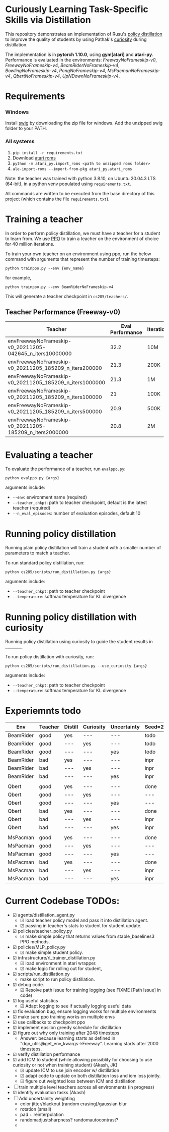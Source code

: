 # Curiously Learning Task-Specific Skills via Distillation

This repository demonstrates an implementation of Rusu's [policy distillation](https://arxiv.org/abs/1511.06295) to improve the quality of students by using Pathak's [curiosity](https://arxiv.org/abs/1705.05363) during distillation.

The implementation is in **pytorch 1.10.0**, using **gym[atari]** and **atari-py**. Performance is evaluated in the environments: *FreewayNoFrameskip-v0*, *FreewayNoFrameskip-v4*, *BeamRiderNoFrameskip-v4*, *BowlingNoFrameskip-v4*, *PongNoFrameskip-v4*, *MsPacmanNoFrameskip-v4*, *QbertNoFrameskip-v4*, *UpNDownNoFrameskip-v4*.

# Requirements

### Windows

Install [swig](http://www.swig.org/download.html) by downloading the zip file for windows. Add the unzipped swig folder to your PATH.

### All systems

1. `pip install -r requirements.txt`
2. Download [atari roms](http://www.atarimania.com/rom_collection_archive_atari_2600_roms.html)
3. `python -m atari_py.import_roms <path to unzipped roms folder>`
4. `ale-import-roms --import-from-pkg atari_py.atari_roms`

Note: the teacher was trained with python 3.8.10, on Ubuntu 20.04.3 LTS (64-bit), in a python venv populated using `requirements.txt`.

All commands are written to be executed from the base directory of this project (which contains the file `requirements.txt`).

# Training a teacher

In order to perform policy distillation, we must have a teacher for a student to learn from. We use [PPO](https://arxiv.org/abs/1707.06347) to train a teacher on the environment of choice for 40 million iterations. 

To train your own teacher on an environment using ppo, run the below command with arguments that represent the number of training timesteps:

    python trainppo.py --env {env_name}

for example,

    python trainppo.py --env BeamRiderNoFrameskip-v4

This will generate a teacher checkpoint in `cs285/teachers/`.

## Teacher Performance (Freeway-v0)
| Teacher | Eval Performance | Iterations |
| --- | --- | --- |
| envFreewayNoFrameskip-v0_20211205-042645_n_iters10000000 | 32.2 | 10M |
| envFreewayNoFrameskip-v0_20211205_185209_n_iters200000 | 21.3 | 200K |
| envFreewayNoFrameskip-v0_20211205_185209_n_iters1000000 | 21.3 | 1M |
| envFreewayNoFrameskip-v0_20211205_185209_n_iters100000 | 21 | 100K |
| envFreewayNoFrameskip-v0_20211205_185209_n_iters500000 | 20.9 | 500K | 
| envFreewayNoFrameskip-v0_20211205-185209_n_iters2000000 | 20.8 | 2M |
# Evaluating a teacher

To evaluate the performance of a teacher, run `evalppo.py`:

    python evalppo.py {args}

arguments include:
- `--env`: environment name (required)
- `--teacher_chkpt`: path to teacher checkpoint, default is the latest teacher (required)
- `--n_eval_episodes`: number of evaluation episodes, default 10

# Running policy distillation

Running plain policy distillation will train a student with a smaller number of parameters to match a teacher.

To run standard policy distillation, run:

    python cs285/scripts/run_distillation.py {args}

arguments include:
- `--teacher_chkpt`: path to teacher checkpoint
- `--temperature`: softmax temperature for KL divergence

# Running policy distillation with curiosity

Running policy distillation using curiosity to guide the student results in ________.

To run policy distillation with curiosity, run:

    python cs285/scripts/run_distillation.py --use_curiosity {args}

arguments include:
- `--teacher_chkpt`: path to teacher checkpoint
- `--temperature`: softmax temperature for KL divergence

# Experiemnts todo


| Env | Teacher | Distill | Curiosity | Uncertainty | Seed=2 | Seed=3 |
| --- | --- | --- | --- | --- | --- | --- |
| BeamRider | good | yes | --- | --- | todo | --- |
| BeamRider | good | --- | yes | --- | todo | --- |
| BeamRider | good | --- | --- | yes | todo | --- |
| BeamRider | bad | yes | --- | --- | inpr | --- |
| BeamRider | bad | --- | yes | --- | inpr | --- |
| BeamRider | bad | --- | --- | yes | inpr | --- |
|  |  |  |  |  |  |  |
| Qbert | good | yes | --- | --- | done | --- |
| Qbert | good | --- | yes | --- | --- | --- |
| Qbert | good | --- | --- | yes | --- | --- |
| Qbert | bad | yes | --- | --- | done | --- |
| Qbert | bad | --- | yes | --- | inpr | --- |
| Qbert | bad | --- | --- | yes | inpr | --- |
|  |  |  |  |  |  |  |
| MsPacman | good | yes | --- | --- | done | --- |
| MsPacman | good | --- | yes | --- | --- | --- |
| MsPacman | good | --- | --- | yes | --- | --- |
| MsPacman | bad | yes | --- | --- | done | --- |
| MsPacman | bad | --- | yes | --- | inpr | --- |
| MsPacman | bad | --- | --- | yes | inpr | --- |


# Current Codebase TODOs:
- ☑ agents/distillation_agent.py
    - ☑ load teacher policy model and pass it into distillation agent.
    - ☑ passing in teacher's stats to student for student update.
- ☑ policies/teacher_policy.py
    - ☑ make simple policy that returns values from stable_baselines3 PPO methods.
- ☑ policies/MLP_policy.py
    - ☑ make simple student policy.
- ☑ infrastructure/rl_trainer_distillation.py
    - ☑ load environment in atari wrapper.
    - ☑ make logic for rolling out for student, 
- ☑ scripts/run_distillation.py
    - make script to run policy distillation.
- ☑ debug code.
    - ☑ Resolve path issue for training logging (see FIXME [Path Issue] in code)
- ☑ log useful statistics
    - ☑ Adapt logging to see if actually logging useful data
- ☑ fix evaluation bug, ensure logging works for multiple environments
- ☑ make sure ppo training works on multiple envs
- ☑ use callbacks to checkpoint ppo
- ☑ implement epsilon greedy schedule for distillation
- ☑ figure out why only training after 2048 timesteps
    - Answer: because learning starts as defined in "dqn_utils@get_env_kwargs->Freeway". Learning starts after 2000 timesteps.
- ☑ verify distillation performance
- ☑ add ICM to student (while allowing possiblity for choosing to use curiosity or not when training student) (Akash, JK)
    - ☑ update ICM to use join encoder w/ distillation
    - ☑ adapt code to update on both distillation loss and icm loss jointly.
    - ☑ figure out weighted loss between ICM and distillation
- ☐ train multiple level teachers across all environments (in progress)
- ☑ identify evaluation tasks (Akash)
- ☐ Add uncertainity weighting
    - color jitter/blackout (random erasing)/gaussian blur
    - rotation (small)
    - pad + reinterpolation
    - randomadjustsharpness? randomautocontrast?
    - 